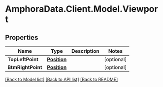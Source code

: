 # AmphoraData.Client.Model.Viewport
## Properties

Name | Type | Description | Notes
------------ | ------------- | ------------- | -------------
**TopLeftPoint** | [**Position**](Position.md) |  | [optional] 
**BtmRightPoint** | [**Position**](Position.md) |  | [optional] 

[[Back to Model list]](../README.md#documentation-for-models) [[Back to API list]](../README.md#documentation-for-api-endpoints) [[Back to README]](../README.md)

